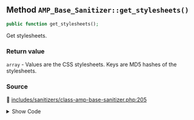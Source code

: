 ## Method `AMP_Base_Sanitizer::get_stylesheets()`

```php
public function get_stylesheets();
```

Get stylesheets.

### Return value

`array` - Values are the CSS stylesheets. Keys are MD5 hashes of the stylesheets.

### Source

:link: [includes/sanitizers/class-amp-base-sanitizer.php:205](/includes/sanitizers/class-amp-base-sanitizer.php#L205-L215)

<details>
<summary>Show Code</summary>

```php
public function get_stylesheets() {
	$stylesheets = [];
	foreach ( $this->get_styles() as $selector => $properties ) {
		$stylesheet = sprintf( '%s { %s }', $selector, implode( '; ', $properties ) . ';' );
		$stylesheets[ md5( $stylesheet ) ] = $stylesheet;
	}
	return $stylesheets;
}
```

</details>
